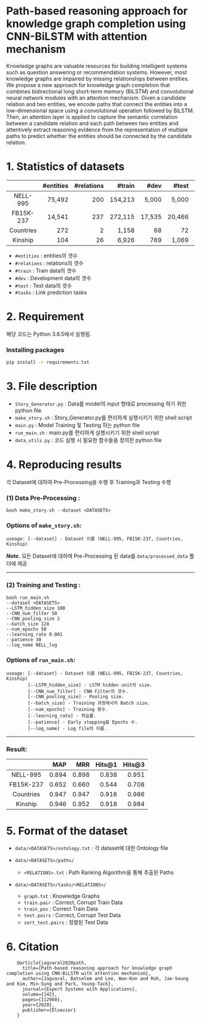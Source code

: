 # Path-based reasoning approach for knowledge graph completion using CNN-BiLSTM with attention mechanism
Knowledge graphs are valuable resources for building intelligent systems such as question answering or recommendation systems. However, most knowledge graphs are impaired by missing relationships between entities. We propose a new approach for knowledge graph completion that combines bidirectional long short-term memory (BiLSTM) and convolutional neural network modules with an attention mechanism. Given a candidate relation and two entities, we encode paths that connect the entities into a low-dimensional space using a convolutional operation followed by BiLSTM. Then, an attention layer is applied to capture the semantic correlation between a candidate relation and each path between two entities and attentively extract reasoning evidence from the representation of multiple paths to predict whether the entities should be connected by the candidate relation.


# 1. Statistics of datasets
||#entities|#relations|#train|#dev|#test|#tasks|
|:-----------:|------------:|------------:|------------:|------------:|------------:|------------:|
|NELL-995|75,492|200|154,213|5,000|5,000|12|
|FB15K-237|14,541|237|272,115|17,535|20,466|10|
|Countries|272|2|1,158|68|72|2|
|Kinship|104|26|6,926|769|1,069|26|

- `#entities` : entities의 갯수   
- `#relations` : relations의 갯수 
- `#train` : Train data의 갯수  
- `#dev` : Development data의 갯수   
- `#test` : Test data의 갯수
- `#tasks` : Link prediction tasks  

# 2. Requirement
해당 코드는 Python 3.6.5에서 실행됨.

### Installing packages
```bash
pip install -r requirements.txt
```

# 3. File description
- `Story_Generator.py` : Data를 model의 input 형태로 processing 하기 위한 python file
- `make_story.sh` : Story_Generator.py를 편리하게 실행시키기 위한 shell script
- `main.py` : Model Training 및 Testing 하는 python file
- `run_main.sh` : main.py를 편리하게 실행시키기 위한 shell script
- `data_utils.py` : 코드 실행 시 필요한 함수들을 정의한 python file


# 4. Reproducing results
각 Dataset에 대하여 Pre-Processing을 수행 후 Training과 Testing 수행

### (1) Data Pre-Processing :
```shell
bash make_story.sh --dataset <DATASETS>
```
     
### Options of ``make_story.sh``:
```
useage: [--dataset] - Dataset 이름 (NELL-995, FB15K-237, Countries, Kinship)
```   

**_Note._** 모든 Dataset에 대하여 Pre-Processing 된 data를 `data/processed_data` 폴더에 제공

-----------------------------------    

### (2) Training and Testing :
```shell
bash run_main.sh 
--dataset <DATASETS>
--LSTM_hidden_size 100
--CNN_num_filter 50
--CNN_pooling_size 2
--batch_size 128
--num_epochs 50
--learning_rate 0.001
--patience 30
--log_name NELL_log
```

### Options of ``run_main.sh``:
```
useage: [--dataset] - Dataset 이름 (NELL-995, FB15K-237, Countries, Kinship)
        [--LSTM_hidden_size] - LSTM hidden unit의 size.
        [--CNN_num_filter] - CNN Filter의 갯수.
        [--CNN_pooling_size] - Pooling size.
        [--batch_size] - Training 과정에서의 Batch size.
        [--num_epochs] - Training 횟수.
        [--learning_rate] - 학습률.
        [--patience] - Early stopping할 Epochs 수.
        [--log_name] - Log file의 이름.
```   
----------------------------------

### Result:
||MAP|MRR|Hits@1|Hits@3|
|:-----------:|------------:|------------:|------------:|------------:|
|NELL-995|0.894|0.898|0.838|0.951|
|FB15K-237|0.652|0.660|0.544|0.708|
|Countries|0.947|0.947|0.916|0.986|
|Kinship|0.946|0.952|0.918|0.984|

# 5. Format of the dataset

- `data/<DATASETS>/ontology.txt` : 각 dataset에 대한 Ontology file   
      
- `data/<DATASETS>/paths/`
  - `<RELATIONS>.txt` : Path Ranking Algorithm을 통해 추출된 Paths    
    
- `data/<DATASETS>/tasks/<RELATIONS>/`
  - `graph.txt` : Knowledge Graphs
  - `train.pair` : Correct, Corrupt Train Data 
  - `train_pos` : Correct Train Data
  - `test.pairs` : Correct, Corrupt Test Data  
  - `sort_test.pairs` : 정렬된 Test Data  
  
# 6. Citation
```
    @article{jagvaral2020path,
      title={Path-based reasoning approach for knowledge graph completion using CNN-BiLSTM with attention mechanism},
      author={Jagvaral, Batselem and Lee, Wan-Kon and Roh, Jae-Seung and Kim, Min-Sung and Park, Young-Tack},
      journal={Expert Systems with Applications},
      volume={142},
      pages={112960},
      year={2020},
      publisher={Elsevier}
    }
```

